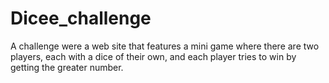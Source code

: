 # Dicee_challenge
A challenge were a web site that features a mini game where there are two players, each with a dice of their own, 
and each player tries to win by getting the greater number. 
